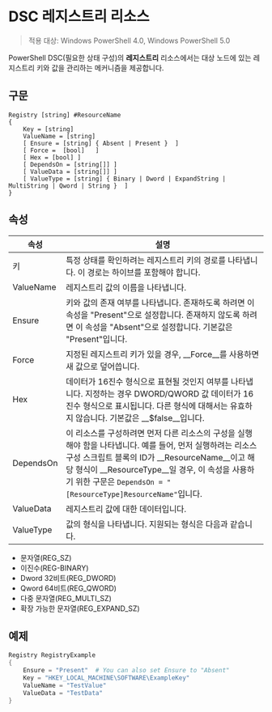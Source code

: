 # DSC 레지스트리 리소스

> 적용 대상: Windows PowerShell 4.0, Windows PowerShell 5.0

PowerShell DSC(필요한 상태 구성)의 **레지스트리** 리소스에서는 대상 노드에 있는 레지스트리 키와 값을 관리하는 메커니즘을 제공합니다.

## 구문

```
Registry [string] #ResourceName
{
    Key = [string]
    ValueName = [string]
    [ Ensure = [string] { Absent | Present }  ]
    [ Force =  [bool]   ]
    [ Hex = [bool] ]
    [ DependsOn = [string[]] ]
    [ ValueData = [string[]] ]
    [ ValueType = [string] { Binary | Dword | ExpandString | MultiString | Qword | String }  ]
}
```

## 속성
|  속성  |  설명   | 
|---|---| 
| 키| 특정 상태를 확인하려는 레지스트리 키의 경로를 나타냅니다. 이 경로는 하이브를 포함해야 합니다.| 
| ValueName| 레지스트리 값의 이름을 나타냅니다.| 
| Ensure| 키와 값의 존재 여부를 나타냅니다. 존재하도록 하려면 이 속성을 "Present"으로 설정합니다. 존재하지 않도록 하려면 이 속성을 "Absent"으로 설정합니다. 기본값은 "Present"입니다.| 
| Force| 지정된 레지스트리 키가 있을 경우, __Force__를 사용하면 새 값으로 덮어씁니다.| 
| Hex| 데이터가 16진수 형식으로 표현될 것인지 여부를 나타냅니다. 지정하는 경우 DWORD/QWORD 값 데이터가 16진수 형식으로 표시됩니다. 다른 형식에 대해서는 유효하지 않습니다. 기본값은 __$false__입니다.| 
| DependsOn| 이 리소스를 구성하려면 먼저 다른 리소스의 구성을 실행해야 함을 나타냅니다. 예를 들어, 먼저 실행하려는 리소스 구성 스크립트 블록의 ID가 __ResourceName__이고 해당 형식이 __ResourceType__일 경우, 이 속성을 사용하기 위한 구문은 `DependsOn = "[ResourceType]ResourceName"`입니다.| 
| ValueData| 레지스트리 값에 대한 데이터입니다.| 
| ValueType| 값의 형식을 나타냅니다. 지원되는 형식은 다음과 같습니다. 
<ul><li>문자열(REG_SZ)</li>


<li>이진수(REG-BINARY)</li>


<li>Dword 32비트(REG_DWORD)</li>


<li>Qword 64비트(REG_QWORD)</li>


<li>다중 문자열(REG_MULTI_SZ)</li>


<li>확장 가능한 문자열(REG_EXPAND_SZ)</li></ul>

## 예제
```powershell
Registry RegistryExample
{
    Ensure = "Present"  # You can also set Ensure to "Absent"
    Key = "HKEY_LOCAL_MACHINE\SOFTWARE\ExampleKey"
    ValueName = "TestValue"
    ValueData = "TestData"
}
```

<!--HONumber=Feb16_HO4-->
